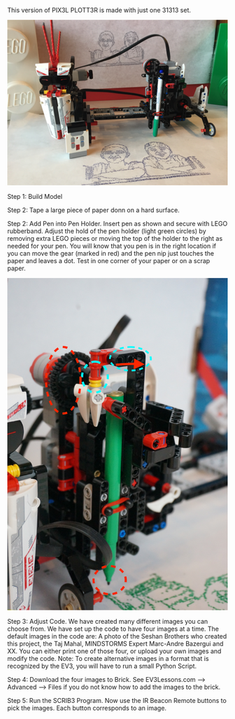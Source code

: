 
This version of PIX3L PLOTT3R is made with just one 31313 set.

![picture](../SCRIB3.JPG)

Step 1: Build Model

Step 2: Tape a large piece of paper donn on a hard surface.

Step 2: Add Pen into Pen Holder. Insert pen as shown and secure with LEGO rubberband. Adjust the hold of the pen holder (light green circles) by removing extra LEGO pieces or moving the top of the holder to the right as needed for your pen. You will know that you pen is in the right location if you can move the gear (marked in red) and the pen nip just touches the paper and leaves a dot. Test in one corner of your paper or on a scrap paper.

![picture](PenHolder.JPG)

Step 3: Adjust Code. We have created many different images you can choose from. We have set up the code to have four images at a time. The default images in the code are: A photo of the Seshan Brothers who created this project, the Taj Mahal, MINDSTORMS Expert Marc-Andre Bazergui and XX.  You can either print one of those four, or upload your own images and modify the code.  Note: To create alternative images in a format that is recognized by the EV3, you will have to run a small Python Script.

Step 4: Download the four images to Brick. See EV3Lessons.com --> Advanced --> Files if you do not know how to add the images to the brick.

Step 5: Run the SCRIB3 Program. Now use the IR Beacon Remote buttons to pick the images. Each button corresponds to an image.
